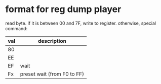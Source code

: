 # format for reg dump player

read byte.
if it is between 00 and 7F, write to register.
otherwise, special command:

val | description
----|-----------------------
 80 |
 EE | 
 EF | wait
 Fx | preset wait (from F0 to FF)
